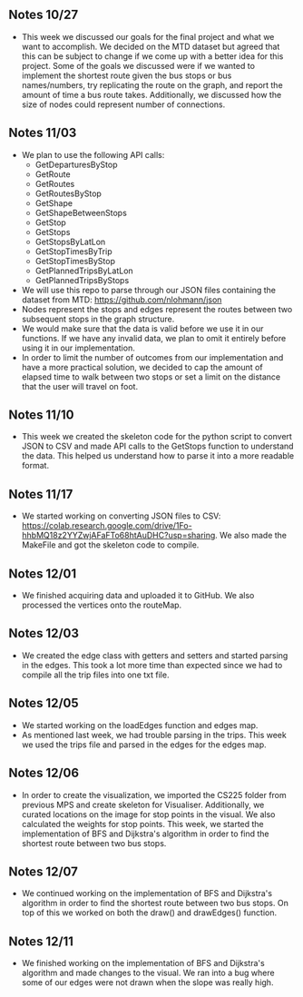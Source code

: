 ## Notes 10/27
- This week we discussed our goals for the final project and what we want to accomplish. We decided on the MTD dataset but agreed that this can be subject to change if we come up with a better idea for this project. Some of the goals we discussed were if we wanted to implement the shortest route given the bus stops or bus names/numbers, try replicating the route on the graph, and report the amount of time a bus route takes. Additionally, we discussed how the size of nodes could represent number of connections.
## Notes 11/03
- We plan to use the following API calls:
    - GetDeparturesByStop
    - GetRoute
    - GetRoutes
    - GetRoutesByStop
    - GetShape
    - GetShapeBetweenStops
    - GetStop
    - GetStops
    - GetStopsByLatLon
    - GetStopTimesByTrip
    - GetStopTimesByStop
    - GetPlannedTripsByLatLon
    - GetPlannedTripsByStops
- We will use this repo to parse through our JSON files containing the dataset from MTD: https://github.com/nlohmann/json
- Nodes represent the stops and edges represent the routes between two subsequent stops in the graph structure.
- We would make sure that the data is valid before we use it in our functions. If we have any invalid data, we plan to omit it entirely before using it in our implementation. 
- In order to limit the number of outcomes from our implementation and have a more practical solution, we decided to cap the amount of elapsed time to walk between two stops or set a limit on the distance that the user will travel on foot.
## Notes 11/10
- This week we created the skeleton code for the python script to convert JSON to CSV and made API calls to the GetStops function to understand the data. This helped us understand how to parse it into a more readable format. 
## Notes 11/17
- We started working on converting JSON files to CSV:
https://colab.research.google.com/drive/1Fo-hhbMQ18z2YYZwjAFaFTo68htAuDHC?usp=sharing. We also made the MakeFile and got the skeleton code to compile. 
## Notes 12/01
- We finished acquiring data and uploaded it to GitHub. We also processed the vertices onto the routeMap. 
## Notes 12/03
- We created the edge class with getters and setters and started parsing in the edges. This took a lot more time than expected since we had to compile all the trip files into one txt file. 
## Notes 12/05
- We started working on the loadEdges function and edges map. 
- As mentioned last week, we had trouble parsing in the trips. This week we used the trips file and parsed in the edges for the edges map.
## Notes 12/06
- In order to create the visualization, we imported the CS225 folder from previous MPS and create skeleton for Visualiser. Additionally, we curated locations on the image for stop points in the visual. We also calculated the weights for stop points. This week, we started the implementation of BFS and Dijkstra's algorithm in order to find the shortest route between two bus stops. 
## Notes 12/07
- We continued working on the implementation of BFS and Dijkstra's algorithm in order to find the shortest route between two bus stops. On top of this we worked on both the draw() and drawEdges() function.
## Notes 12/11
- We finished working on the implementation of BFS and Dijkstra's algorithm and made changes to the visual. We ran into a bug where some of our edges were not drawn when the slope was really high. 